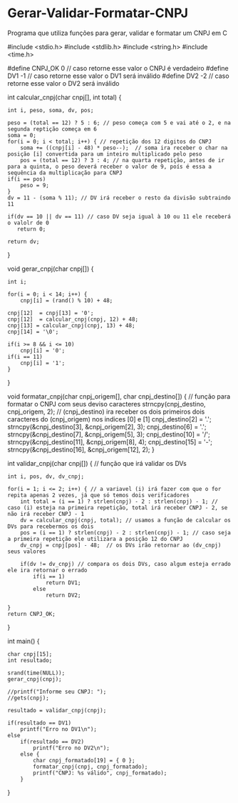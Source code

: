 # Gerar-Validar-Formatar-CNPJ
Programa que utiliza funções para gerar, validar e formatar um CNPJ em C

#include <stdio.h>
#include <stdlib.h>
#include <string.h>
#include <time.h>
 
#define CNPJ_OK 0 // caso retorne esse valor o CNPJ é verdadeiro
#define DV1 -1 // caso retorne esse valor o DV1 será inválido
#define DV2 -2 // caso retorne esse valor o DV2 será inválido
 
int calcular_cnpj(char cnpj[], int total) {
 
    int i, peso, soma, dv, pos;
 
    peso = (total == 12) ? 5 : 6; // peso começa com 5 e vai até o 2, e na segunda reptição começa em 6
    soma = 0;
    for(i = 0; i < total; i++) { // repetição dos 12 digitos do CNPJ
        soma += ((cnpj[i] - 48) * peso--);  // soma ira receber o char na posição [i] convertida para um inteiro multiplicado pelo peso
        pos = (total == 12) ? 3 : 4; // na quarta repetição, antes de ir para a quinta, o peso deverá receber o valor de 9, poís é essa a sequência da multiplicação para CNPJ
    if(i == pos)
        peso = 9;
    }
    dv = 11 - (soma % 11); // DV irá receber o resto da divisão subtraindo 11
 
    if(dv == 10 || dv == 11) // caso DV seja igual à 10 ou 11 ele receberá o valolr de 0
       return 0;
 
    return dv;
}
 
void gerar_cnpj(char cnpj[]) {
 
    int i;
 
    for(i = 0; i < 14; i++) {
        cnpj[i] = (rand() % 10) + 48;   
 
    cnpj[12]  = cnpj[13] = '0';
    cnpj[12]  = calcular_cnpj(cnpj, 12) + 48;
    cnpj[13] = calcular_cnpj(cnpj, 13) + 48;
    cnpj[14] = '\0';
 
    if(i >= 8 && i <= 10)
        cnpj[i] = '0';
    if(i == 11)
        cnpj[i] = '1';
    }
}
 
void formatar_cnpj(char cnpj_origem[], char cnpj_destino[]) { // função para formatar o CNPJ com seus deviso caracteres 
   strncpy(cnpj_destino, cnpj_origem, 2); // (cnpj_destino) ira receber os dois primeiros dois caracteres do (cnpj_origem) nos indices [0] e [1]
   cnpj_destino[2] = '.'; 
   strncpy(&cnpj_destino[3], &cnpj_origem[2], 3);
   cnpj_destino[6] = '.';
   strncpy(&cnpj_destino[7], &cnpj_origem[5], 3);
   cnpj_destino[10] = '/';
   strncpy(&cnpj_destino[11], &cnpj_origem[8], 4); 
   cnpj_destino[15] = '-';
   strncpy(&cnpj_destino[16], &cnpj_origem[12], 2);
}
 
int validar_cnpj(char cnpj[]) { // função que irá validar os DVs
 
    int i, pos, dv, dv_cnpj;
 
    for(i = 1; i <= 2; i++) { // a variavel (i) irá fazer com que o for repita apenas 2 vezes, já que só temos dois verificadores
        int total = (i == 1) ? strlen(cnpj) - 2 : strlen(cnpj) - 1; //  caso (i) esteja na primeira repetição, total irá receber CNPJ - 2, se não irá receber CNPJ - 1
        dv = calcular_cnpj(cnpj, total); // usamos a função de calcular os DVs para recebermos os dois
        pos = (i == 1) ? strlen(cnpj) - 2 : strlen(cnpj) - 1; // caso seja a primeira repetição ele utilizara a posição 12 do CNPJ 
        dv_cnpj = cnpj[pos] - 48;  // os DVs irão retornar ao (dv_cnpj) seus valores
 
        if(dv != dv_cnpj) // compara os dois DVs, caso algum esteja errado ele ira retornar o errado
            if(i == 1)  
                return DV1;
            else 
                return DV2;
 
    }
    return CNPJ_OK;
}
 
int main() {
 
    char cnpj[15];
    int resultado;
 
    srand(time(NULL));  
    gerar_cnpj(cnpj);
    
    //printf("Informe seu CNPJ: ");
    //gets(cnpj);
 
    resultado = validar_cnpj(cnpj);
 
    if(resultado == DV1)
        printf("Erro no DV1\n");
    else 
        if(resultado == DV2)
            printf("Erro no DV2\n");
        else {            
            char cnpj_formatado[19] = { 0 };
            formatar_cnpj(cnpj, cnpj_formatado);
            printf("CNPJ: %s válido", cnpj_formatado);
        }
}
